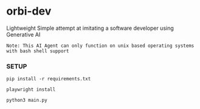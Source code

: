 # orbi-dev
Lightweight Simple attempt at imitating a software developer using Generative AI

`
Note: This AI Agent can only function on unix based operating systems with bash shell support
`

### SETUP
```
pip install -r requirements.txt

playwright install

python3 main.py
```